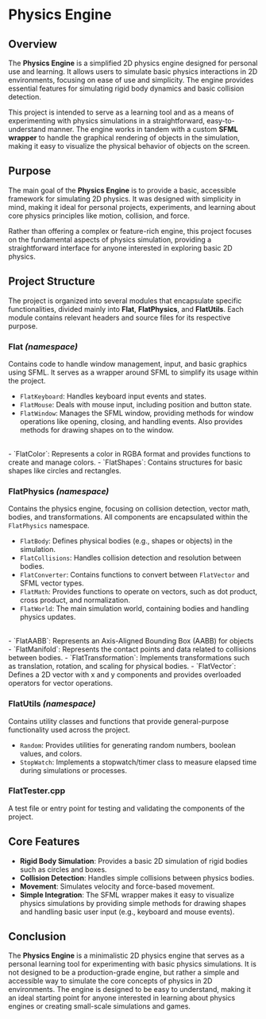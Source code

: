 # Physics Engine

## Overview

The **Physics Engine** is a simplified 2D physics engine designed for personal use and learning. It allows users to simulate basic physics interactions in 2D environments, focusing on ease of use and simplicity. The engine provides essential features for simulating rigid body dynamics and basic collision detection.

This project is intended to serve as a learning tool and as a means of experimenting with physics simulations in a straightforward, easy-to-understand manner. The engine works in tandem with a custom **SFML wrapper** to handle the graphical rendering of objects in the simulation, making it easy to visualize the physical behavior of objects on the screen.

## Purpose

The main goal of the **Physics Engine** is to provide a basic, accessible framework for simulating 2D physics. It was designed with simplicity in mind, making it ideal for personal projects, experiments, and learning about core physics principles like motion, collision, and force.

Rather than offering a complex or feature-rich engine, this project focuses on the fundamental aspects of physics simulation, providing a straightforward interface for anyone interested in exploring basic 2D physics.

## Project Structure
The project is organized into several modules that encapsulate specific functionalities, divided mainly into **Flat**, **FlatPhysics**, and **FlatUtils**. Each module contains relevant headers and source files for its respective purpose.


### **Flat *(namespace)***
Contains code to handle window management, input, and basic graphics using SFML. It serves as a wrapper around SFML to simplify its usage within the project.
  - `FlatKeyboard`: Handles keyboard input events and states.
  - `FlatMouse`: Deals with mouse input, including position and button state.
  - `FlatWindow`: Manages the SFML window, providing methods for window operations like opening, closing, and handling events. Also provides methods for drawing shapes on to the window.
  <br>
  - `FlatColor`: Represents a color in RGBA format and provides functions to create and manage colors.
  - `FlatShapes`: Contains structures for basic shapes like circles and rectangles.

### **FlatPhysics *(namespace)*** 
Contains the physics engine, focusing on collision detection, vector math, bodies, and transformations. All components are encapsulated within the `FlatPhysics` namespace. 

  - `FlatBody`: Defines physical bodies (e.g., shapes or objects) in the simulation.
  - `FlatCollisions`: Handles collision detection and resolution between bodies.
  - `FlatConverter`: Contains functions to convert between `FlatVector` and SFML vector types.
  - `FlatMath`: Provides functions to operate on vectors, such as dot product, cross product, and normalization.
  - `FlatWorld`: The main simulation world, containing bodies and handling physics updates.
  <br>
  - `FlatAABB`: Represents an Axis-Aligned Bounding Box (AABB) for objects
  - `FlatManifold`: Represents the contact points and data related to collisions between bodies.
  - `FlatTransformation`: Implements transformations such as translation, rotation, and scaling for physical bodies.
  - `FlatVector`: Defines a 2D vector with x and y components and provides overloaded operators for vector operations.

### **FlatUtils *(namespace)***
Contains utility classes and functions that provide general-purpose functionality used across the project.

  - `Random`: Provides utilities for generating random numbers, boolean values, and colors.
  - `StopWatch`: Implements a stopwatch/timer class to measure elapsed time during simulations or processes.

### **FlatTester.cpp**
A test file or entry point for testing and validating the components of the project.

## Core Features

- **Rigid Body Simulation**: Provides a basic 2D simulation of rigid bodies such as circles and boxes.
- **Collision Detection**: Handles simple collisions between physics bodies.
- **Movement**: Simulates velocity and force-based movement.
- **Simple Integration**: The SFML wrapper makes it easy to visualize physics simulations by providing simple methods for drawing shapes and handling basic user input (e.g., keyboard and mouse events).

## Conclusion

The **Physics Engine** is a minimalistic 2D physics engine that serves as a personal learning tool for experimenting with basic physics simulations. It is not designed to be a production-grade engine, but rather a simple and accessible way to simulate the core concepts of physics in 2D environments. The engine is designed to be easy to understand, making it an ideal starting point for anyone interested in learning about physics engines or creating small-scale simulations and games.
